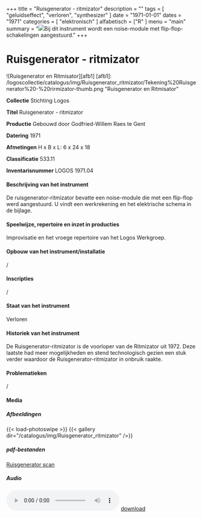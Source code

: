 ﻿+++
title = "Ruisgenerator - ritmizator"
description = ""
tags = [
  "geluidseffect",
"verloren",
"synthesizer"
]
date = "1971-01-01"
dates = "1971"
categories = [ "elektronisch"
]
alfabetisch = ["R"
]
menu = "main"
summary = "<a href='/logoscollectie/catalogus/1971/ruisgenerator_ritmisator'><img src='/logoscollectie/catalogus/img/Ruisgenerator_ritmizator/Tekening%20Ruisgenerator%20-%20rirmizator-thumb.png'></a>Bij dit instrument wordt een noise-module met flip-flop-schakelingen aangestuurd."
+++

# Ruisgenerator - ritmizator

![Ruisgenerator en Ritmisator][afb1]
[afb1]: /logoscollectie/catalogus/img/Ruisgenerator_ritmizator/Tekening%20Ruisgenerator%20-%20rirmizator-thumb.png "Ruisgenerator en Ritmisator"

**Collectie**
Stichting Logos

**Titel**
Ruisgenerator - ritmizator

**Productie**
Gebouwd door Godfried-Willem Raes te Gent

**Datering**
1971

**Afmetingen**
H x B x L: 6 x 24 x 18

**Classificatie**
533.11

**Inventarisnummer**
LOGOS 1971.04

#### Beschrijving van het instrument
De ruisgenerator-ritmizator bevatte een noise-module die met een flip-flop werd aangestuurd. U vindt een werkrekening en het elektrische schema in de bijlage.

#### Speelwijze, repertoire en inzet in producties
Improvisatie en het vroege repertoire van het Logos Werkgroep. 

#### Opbouw van het instrument/installatie
/

#### Inscripties
/

#### Staat van het instrument
Verloren

#### Historiek van het instrument
De Ruisgenerator-ritmizator is de voorloper van de Ritmizator uit 1972. Deze laatste had meer mogelijkheden en stend technologisch gezien een stuk verder waardoor de Ruisgenerator-ritmizator in onbruik raakte.

#### Problematieken
/

#### Media
##### Afbeeldingen
{{< load-photoswipe >}}
{{< gallery dir="/catalogus/img/Ruisgenerator_ritmizator" />}}

##### pdf-bestanden
[Ruisgenerator scan](/logoscollectie/catalogus/pdf/Ruisgenerator_ritmizator/Scan%20ritmizator.pdf)

##### Audio
<audio controls>
<source src="/logoscollectie/catalogus/audio/Ruisgenerator-Ritmisator/Puig_Antich_example_of_ritmizators_CR747.wav" type="audio/wav">
<source src="/logoscollectie/catalogus/audio/Ruisgenerator-Ritmisator/Puig_Antich_example_of_ritmizators_CR747.wav" type="audio/x-wav">  
</audio>
<a href="/logoscollectie/catalogus/audio/Ruisgenerator-Ritmisator/Puig_Antich_example_of_ritmizators_CR747.wav"><i class="fa fa-download" aria-hidden="true"></i>
download</a>
